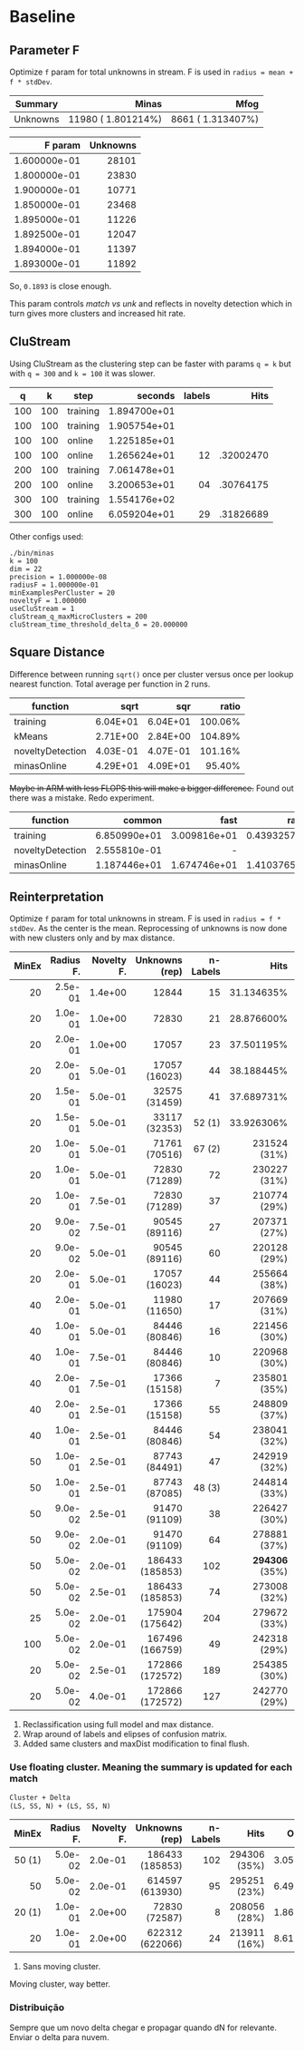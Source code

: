 # Baseline

## Parameter F

Optimize `f` param for total unknowns in stream.
F is used in `radius = mean + f * stdDev`.

| Summary           | Minas                 | Mfog                  |
|---                | ---:                  | ---:                  |
| Unknowns          |   11980 (  1.801214%) |    8661 (  1.313407%) |

| F param           | Unknowns  |
|---:               | ---:      |
| 1.600000e-01      |   28101   |
| 1.800000e-01      |   23830   |
| 1.900000e-01      |   10771   |
| 1.850000e-01      |   23468   |
| 1.895000e-01      |   11226   |
| 1.892500e-01      |   12047   |
| 1.894000e-01      |   11397   |
| 1.893000e-01      |   11892   |

So, `0.1893` is close enough.

This param controls _match vs unk_ and reflects in novelty detection which in
turn gives more clusters and increased hit rate.

## CluStream

Using CluStream as the clustering step can be faster with params `q = k`
but with `q = 300` and `k = 100` it was slower.

| q     | k     | step      | seconds       | labels    | Hits      |
|-------|-------|-----------|--------------:|----------:|----------:|
| 100   | 100   | training  | 1.894700e+01  |           |           |
| 100   | 100   | training  | 1.905754e+01  |           |           |
| 100   | 100   | online    | 1.225185e+01  |           |           |
| 100   | 100   | online    | 1.265624e+01  | 12        | .32002470 |
| 200   | 100   | training  | 7.061478e+01  |           |           |
| 200   | 100   | online    | 3.200653e+01  | 04        | .30764175 |
| 300   | 100   | training  | 1.554176e+02  |           |           |
| 300   | 100   | online    | 6.059204e+01  | 29        | .31826689 |

Other configs used:

```log
./bin/minas
k = 100
dim = 22
precision = 1.000000e-08
radiusF = 1.000000e-01
minExamplesPerCluster = 20
noveltyF = 1.000000
useCluStream = 1
cluStream_q_maxMicroClusters = 200
cluStream_time_threshold_delta_δ = 20.000000
```

## Square Distance

Difference between running `sqrt()` once per cluster versus once per
lookup nearest function. Total average per function in 2 runs.

| function            | sqrt      | sqr       | ratio     |
| --------            | ---:      | ---:      | ---:      |
| training            | 6.04E+01  | 6.04E+01  | 100.06%   |
| kMeans              | 2.71E+00  | 2.84E+00  | 104.89%   |
| noveltyDetection    | 4.03E-01  | 4.07E-01  | 101.16%   |
| minasOnline         | 4.29E+01  | 4.09E+01  | 95.40%    |

~~Maybe in ARM with less FLOPS this will make a bigger difference.~~
Found out there was a mistake. Redo experiment.

| function          | common        | fast          | ratio         |
| --------          | ---:          | ---:          | ---:          |
| training          | 6.850990e+01  | 3.009816e+01  | 0.439325703   |
| noveltyDetection  | 2.555810e-01  | -             | -             |
| minasOnline       | 1.187446e+01  | 1.674746e+01  | 1.410376556   |

## Reinterpretation

Optimize `f` param for total unknowns in stream.
F is used in `radius = f * stdDev`. As the center is the mean.
Reprocessing of unknowns is now done with new clusters only and by max distance.

| MinEx | Radius F. | Novelty F.| Unknowns (rep)    | n-Labels  | Hits          | Online Time   |
| ---:  |---:       | ---:      | ---:              | ---:      | ---:          | ---:          |
| 20    | 2.5e-01   | 1.4e+00   | 12844             | 15        | 31.134635%    | 1.674746e+01  |
| 20    | 1.0e-01   | 1.0e+00   | 72830             | 21        | 28.876600%    | 1.796509e+01  |
| 20    | 2.0e-01   | 1.0e+00   | 17057             | 23        | 37.501195%    | 9.457995e+00  |
| 20    | 2.0e-01   | 5.0e-01   | 17057 (16023)     | 44        | 38.188445%    | 9.112339e+00  |
| 20    | 1.5e-01   | 5.0e-01   | 32575 (31459)     | 41        | 37.689731%    | 1.269850e+01  |
| 20    | 1.5e-01   | 5.0e-01   | 33117 (32353)     | 52 (1)    | 33.926306%    | 1.369894e+01  |
| 20    | 1.0e-01   | 5.0e-01   | 71761 (70516)     | 67 (2)    | 231524 (31%)  | 1.864930e+01  |
| 20    | 1.0e-01   | 5.0e-01   | 72830 (71289)     | 72        | 230227 (31%)  | 2.035667e+01  |
| 20    | 1.0e-01   | 7.5e-01   | 72830 (71289)     | 37        | 210774 (29%)  | 1.939271e+01  |
| 20    | 9.0e-02   | 7.5e-01   | 90545 (89116)     | 27        | 207371 (27%)  | 2.131929e+01  |
| 20    | 9.0e-02   | 5.0e-01   | 90545 (89116)     | 60        | 220128 (29%)  | 2.140354e+01  |
| 20    | 2.0e-01   | 5.0e-01   | 17057 (16023)     | 44        | 255664 (38%)  | 9.357076e+00  |
| 40    | 2.0e-01   | 5.0e-01   | 11980 (11650)     | 17        | 207669 (31%)  | 8.450133e+00  |
| 40    | 1.0e-01   | 5.0e-01   | 84446 (80846)     | 16        | 221456 (30%)  | 1.573907e+01  |
| 40    | 1.0e-01   | 7.5e-01   | 84446 (80846)     | 10        | 220968 (30%)  | 1.596614e+01  |
| 40    | 2.0e-01   | 7.5e-01   | 17366 (15158)     | 7         | 235801 (35%)  | 8.299776e+00  |
| 40    | 2.0e-01   | 2.5e-01   | 17366 (15158)     | 55        | 248809 (37%)  | 8.060750e+00  |
| 40    | 1.0e-01   | 2.5e-01   | 84446 (80846)     | 54        | 238041 (32%)  | 1.560420e+01  |
| 50    | 1.0e-01   | 2.5e-01   | 87743 (84491)     | 47        | 242919 (32%)  | 1.732753e+01  |
| 50    | 1.0e-01   | 2.5e-01   | 87743 (87085)     | 48 (3)    | 244814 (33%)  | 1.728156e+01  |
| 50    | 9.0e-02   | 2.5e-01   | 91470 (91109)     | 38        | 226427 (30%)  | 1.841067e+01  |
| 50    | 9.0e-02   | 2.0e-01   | 91470 (91109)     | 64        | 278881 (37%)  | 1.776572e+01  |
| 50    | 5.0e-02   | 2.0e-01   | 186433 (185853)   | 102       | **294306** (35%)| 3.056771e+01  |
| 50    | 5.0e-02   | 2.5e-01   | 186433 (185853)   | 74        | 273008 (32%)  | 3.222774e+01  |
| 25    | 5.0e-02   | 2.0e-01   | 175904 (175642)   | 204       | 279672 (33%)  | 3.410292e+01  |
| 100   | 5.0e-02   | 2.0e-01   | 167496 (166759)   | 49        | 242318 (29%)  | 2.980112e+01  |
| 20    | 5.0e-02   | 2.5e-01   | 172866 (172572)   | 189       | 254385 (30%)  | 4.099720e+01  |
| 20    | 5.0e-02   | 4.0e-01   | 172866 (172572)   | 127       | 242770 (29%)  | 4.111075e+01  |

1. Reclassification using full model and max distance.
2. Wrap around of labels and elipses of confusion matrix.
3. Added same clusters and maxDist modification to final flush.

### Use floating cluster. Meaning the summary is updated for each match

```latex
Cluster + Delta
(LS, SS, N) + (LS, SS, N)
```

| MinEx  | Radius F. | Novelty F.| Unknowns (rep)    | n-Labels  | Hits          | Online Time   |
| ---:   |---:       | ---:      | ---:              | ---:      | ---:          | ---:          |
| 50 (1) | 5.0e-02   | 2.0e-01   | 186433 (185853)   | 102       | 294306 (35%)  | 3.056771e+01  |
| 50     | 5.0e-02   | 2.0e-01   | 614597 (613930)   | 95        | 295251 (23%)  | 6.490573e+01  |
| 20 (1) | 1.0e-01   | 2.0e+00   | 72830 (72587)     | 8         | 208056 (28%)  | 1.863111e+01  |
| 20     | 1.0e-01   | 2.0e+00   | 622312 (622066)   | 24        | 213911 (16%)  | 8.612032e+01  |

1. Sans moving cluster.

Moving cluster, way better.

### Distribuição

Sempre que um novo delta chegar e propagar quando dN for relevante.
Enviar o delta para nuvem.
